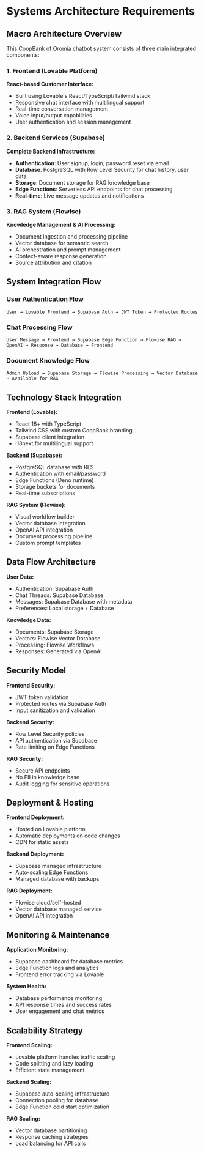 # Systems Architecture Requirements

## Macro Architecture Overview

This CoopBank of Oromia chatbot system consists of three main integrated components:

### 1. Frontend (Lovable Platform)
**React-based Customer Interface:**
- Built using Lovable's React/TypeScript/Tailwind stack
- Responsive chat interface with multilingual support
- Real-time conversation management
- Voice input/output capabilities
- User authentication and session management

### 2. Backend Services (Supabase)
**Complete Backend Infrastructure:**
- **Authentication**: User signup, login, password reset via email
- **Database**: PostgreSQL with Row Level Security for chat history, user data
- **Storage**: Document storage for RAG knowledge base
- **Edge Functions**: Serverless API endpoints for chat processing
- **Real-time**: Live message updates and notifications

### 3. RAG System (Flowise)
**Knowledge Management & AI Processing:**
- Document ingestion and processing pipeline
- Vector database for semantic search
- AI orchestration and prompt management
- Context-aware response generation
- Source attribution and citation

## System Integration Flow

### User Authentication Flow
```
User → Lovable Frontend → Supabase Auth → JWT Token → Protected Routes
```

### Chat Processing Flow
```
User Message → Frontend → Supabase Edge Function → Flowise RAG → OpenAI → Response → Database → Frontend
```

### Document Knowledge Flow
```
Admin Upload → Supabase Storage → Flowise Processing → Vector Database → Available for RAG
```

## Technology Stack Integration

**Frontend (Lovable):**
- React 18+ with TypeScript
- Tailwind CSS with custom CoopBank branding
- Supabase client integration
- i18next for multilingual support

**Backend (Supabase):**
- PostgreSQL database with RLS
- Authentication with email/password
- Edge Functions (Deno runtime)
- Storage buckets for documents
- Real-time subscriptions

**RAG System (Flowise):**
- Visual workflow builder
- Vector database integration
- OpenAI API integration
- Document processing pipeline
- Custom prompt templates

## Data Flow Architecture

**User Data:**
- Authentication: Supabase Auth
- Chat Threads: Supabase Database
- Messages: Supabase Database with metadata
- Preferences: Local storage + Database

**Knowledge Data:**
- Documents: Supabase Storage
- Vectors: Flowise Vector Database
- Processing: Flowise Workflows
- Responses: Generated via OpenAI

## Security Model

**Frontend Security:**
- JWT token validation
- Protected routes via Supabase Auth
- Input sanitization and validation

**Backend Security:**
- Row Level Security policies
- API authentication via Supabase
- Rate limiting on Edge Functions

**RAG Security:**
- Secure API endpoints
- No PII in knowledge base
- Audit logging for sensitive operations

## Deployment & Hosting

**Frontend Deployment:**
- Hosted on Lovable platform
- Automatic deployments on code changes
- CDN for static assets

**Backend Deployment:**
- Supabase managed infrastructure
- Auto-scaling Edge Functions
- Managed database with backups

**RAG Deployment:**
- Flowise cloud/self-hosted
- Vector database managed service
- OpenAI API integration

## Monitoring & Maintenance

**Application Monitoring:**
- Supabase dashboard for database metrics
- Edge Function logs and analytics
- Frontend error tracking via Lovable

**System Health:**
- Database performance monitoring
- API response times and success rates
- User engagement and chat metrics

## Scalability Strategy

**Frontend Scaling:**
- Lovable platform handles traffic scaling
- Code splitting and lazy loading
- Efficient state management

**Backend Scaling:**
- Supabase auto-scaling infrastructure
- Connection pooling for database
- Edge Function cold start optimization

**RAG Scaling:**
- Vector database partitioning
- Response caching strategies
- Load balancing for API calls